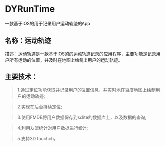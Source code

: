 # DYRunTime
一款基于iOS的用于记录用户运动轨迹的App

## 名称：运动轨迹

描述：运​​动轨迹是一款基于iOS的的运动轨迹记录的应用程序，主要功能是记录用
户所有运动的位置，并及时在地图上绘制出用户的运动轨迹。

## 主要技术：
> 1.通过定位功能获取并记录用户的位置信息，并实时地在百度地图上绘制用户的运动轨迹;

> 2.实现在后台持续定位;

> 3.使用FMDB将用户数据保存到sqlite的数据库上，以及数据的查询;

> 4.利用友盟统计对用户数据进行统计;

> 5.支持3D touchch。
